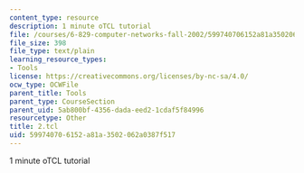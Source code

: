 ```yaml
---
content_type: resource
description: 1 minute oTCL tutorial
file: /courses/6-829-computer-networks-fall-2002/599740706152a81a3502062a0387f517_2.tcl
file_size: 398
file_type: text/plain
learning_resource_types:
- Tools
license: https://creativecommons.org/licenses/by-nc-sa/4.0/
ocw_type: OCWFile
parent_title: Tools
parent_type: CourseSection
parent_uid: 5ab800bf-4356-dada-eed2-1cdaf5f84996
resourcetype: Other
title: 2.tcl
uid: 59974070-6152-a81a-3502-062a0387f517
---
```

1 minute oTCL tutorial